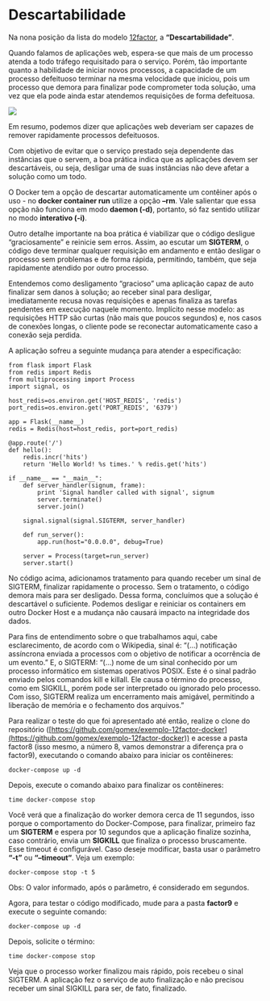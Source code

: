 # Descartabilidade

Na nona posição da lista do modelo [12factor](https://12factor.net/pt_br/), a **“Descartabilidade”**.

Quando falamos de aplicações web, espera-se que mais de um processo atenda a todo tráfego requisitado para o serviço. Porém, tão importante quanto a habilidade de iniciar novos processos, a capacidade de um processo defeituoso terminar na mesma velocidade que iniciou, pois um processo que demora para finalizar pode comprometer toda solução, uma vez que ela pode ainda estar atendemos requisições de forma defeituosa.

![](images/descartabilidade1.png)

Em resumo, podemos dizer que aplicações web deveriam ser capazes de remover rapidamente processos defeituosos.

Com objetivo de evitar que o serviço prestado seja dependente das instâncias que o servem, a boa prática indica que as aplicações devem ser descartáveis, ou seja, desligar uma de suas instâncias não deve afetar a solução como um todo.

O Docker tem a opção de descartar automaticamente um contêiner após o uso - no **docker container run** utilize a opção **–rm**. Vale salientar que essa opção não funciona em modo **daemon (-d)**, portanto, só faz sentido utilizar no modo **interativo (-i)**.

Outro detalhe importante na boa prática é viabilizar que o código desligue “graciosamente” e reinicie sem erros. Assim, ao escutar um **SIGTERM**, o código deve terminar qualquer requisição em andamento e então desligar o processo sem problemas e de forma rápida, permitindo, também, que seja rapidamente atendido por outro processo.

Entendemos como desligamento “gracioso” uma aplicação capaz de auto finalizar sem danos à solução; ao receber sinal para desligar, imediatamente recusa novas requisições e apenas finaliza as tarefas pendentes em execução naquele momento. Implícito nesse modelo: as requisições HTTP são curtas (não mais que poucos segundos) e, nos casos de conexões longas, o cliente pode se reconectar automaticamente caso a conexão seja perdida.

A aplicação sofreu a seguinte mudança para atender a especificação:

```
from flask import Flask
from redis import Redis
from multiprocessing import Process
import signal, os

host_redis=os.environ.get('HOST_REDIS', 'redis')
port_redis=os.environ.get('PORT_REDIS', '6379')

app = Flask(__name__)
redis = Redis(host=host_redis, port=port_redis)

@app.route('/')
def hello():
    redis.incr('hits')
    return 'Hello World! %s times.' % redis.get('hits')

if __name__ == "__main__":
    def server_handler(signum, frame):
        print 'Signal handler called with signal', signum
        server.terminate()
        server.join()

    signal.signal(signal.SIGTERM, server_handler)

    def run_server():
        app.run(host="0.0.0.0", debug=True)

    server = Process(target=run_server)
    server.start()
```

No código acima, adicionamos tratamento para quando receber um sinal de SIGTERM, finalizar rapidamente o processo. Sem o tratamento, o código demora mais para ser desligado. Dessa forma, concluímos que a solução é descartável o suficiente. Podemos desligar e reiniciar os containers em outro Docker Host e a mudança não causará impacto na integridade dos dados.

Para fins de entendimento sobre o que trabalhamos aqui, cabe esclarecimento, de acordo com o Wikipedia, sinal é: “(...) notificação assíncrona enviada a processos com o objetivo de notificar a ocorrência de um evento.” E, o SIGTERM: “(...) nome de um sinal conhecido por um processo informático em sistemas operativos POSIX. Este é o sinal padrão enviado pelos comandos kill e killall. Ele causa o término do processo, como em SIGKILL, porém pode ser interpretado ou ignorado pelo processo. Com isso, SIGTERM realiza um encerramento mais amigável, permitindo a liberação de memória e o fechamento dos arquivos.”

Para realizar o teste do que foi apresentado até então, realize o clone do repositório ([https://github.com/gomex/exemplo-12factor-docker](https://github.com/gomex/exemplo-12factor-docker)) e acesse a pasta factor8 (isso mesmo, a número 8, vamos demonstrar a diferença pra o factor9), executando o comando abaixo para iniciar os contêineres:

```
docker-compose up -d
```

Depois, execute o comando abaixo para finalizar os contêineres:

```
time docker-compose stop
```

Você verá que a finalização do worker demora cerca de 11 segundos, isso porque o comportamento do Docker-Compose, para finalizar, primeiro faz um **SIGTERM** e espera por 10 segundos que a aplicação finalize sozinha, caso contrário, envia um **SIGKILL** que finaliza o processo bruscamente. Esse timeout é configurável. Caso deseje modificar, basta usar o parâmetro **“-t”** ou **“–timeout“**. Veja um exemplo:

```
docker-compose stop -t 5
```

Obs: O valor informado, após o parâmetro, é considerado em segundos.

Agora, para testar o código modificado, mude para a pasta **factor9** e execute o seguinte comando:

```
docker-compose up -d
```

Depois, solicite o término:

```
time docker-compose stop
```

Veja que o processo worker finalizou mais rápido, pois recebeu o sinal SIGTERM. A aplicação fez o serviço de auto finalização e não precisou receber um sinal SIGKILL para ser, de fato, finalizado.
